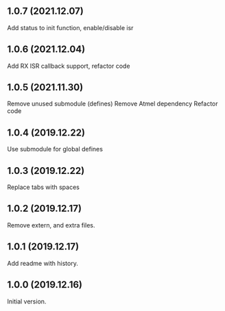 1.0.7 (2021.12.07)
---------------------
Add status to init function, enable/disable isr

1.0.6 (2021.12.04)
---------------------
Add RX ISR callback support, refactor code

1.0.5 (2021.11.30)
---------------------
Remove unused submodule (defines)
Remove Atmel dependency
Refactor code

1.0.4 (2019.12.22)
---------------------
Use submodule for global defines

1.0.3 (2019.12.22)
---------------------
Replace tabs with spaces

1.0.2 (2019.12.17)
---------------------
Remove extern, and extra files.

1.0.1 (2019.12.17)
---------------------
Add readme with history.

1.0.0 (2019.12.16)
---------------------
Initial version.